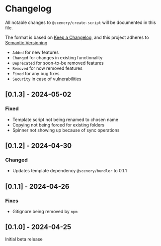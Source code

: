 # Changelog

All notable changes to `@scenery/create-script` will be documented in this file.

The format is based on [Keep a Changelog](https://keepachangelog.com/en/1.0.0/),
and this project adheres to [Semantic Versioning](https://semver.org/spec/v2.0.0.html).

-   `Added` for new features
-   `Changed` for changes in existing functionality
-   `Deprecated` for soon-to-be removed features
-   `Removed` for now removed features
-   `Fixed` for any bug fixes
-   `Security` in case of vulnerabilities

## [0.1.3] - 2024-05-02

### Fixed

-   Template script not being renamed to chosen name
-   Copying not being forced for existing folders
-   Spinner not showing up because of sync operations

## [0.1.2] - 2024-04-30

### Changed

-   Updates template dependency `@scenery/bundler` to 0.1.1

## [0.1.1] - 2024-04-26

### Fixes

-   Gitignore being removed by `npm`

## [0.1.0] - 2024-04-25

Initial beta release
